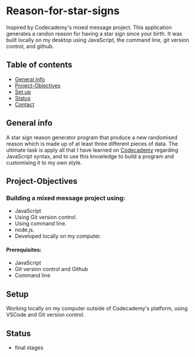 # Reason-for-star-signs
Inspired by Codecademy's mixed message project. This application generates a randon reason for having a star sign since your birth. It was built locally on my desktop using JavaScript, the command line, git version control, and github.

## Table of contents
* [General info](#general-info)
* [Project-Objectives](#project-objectives)
* [Set up](#setup)
* [Status](#status)
* [Contact](#contact)

## General info
A star sign reason generator program that produce a new randomised reason which is made up of at least three different pieces of data. The ultimate task is apply all that I have learned on [Codecademy](https://www.codecademy.com) regarding JavaScript syntax, and to use this knowledge to build a program and customising it to my own style.

##  Project-Objectives
###  Building a mixed message project using:
  *  JavaScript
  *  Using Git version control.
  *  Using command line.
  *  node.js.
  *  Developed locally on my computer.

#### Prerequisites:

  *  JavaScript
  *  Git version control and Github
  *  Command line

## Setup
Working locally on my computer outside of Codecademy's platform, using VSCode and Git version control.

## Status
 * final stages
